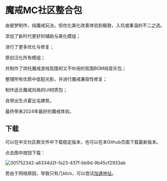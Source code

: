 # 魔戒MC社区整合包
由彼梦制作，纯魔戒玩法，但优化美化改善体验到极致，入坑或重温的不二之选。

添加了新时代更好的辅助与美化模组；

进行了更多优化与修复；

原创汉化所有模组；

并制作了烘托魔戒游戏氛围却又不吵闹的氛围BGM纯音乐包；

整理所有优质中低配光影，并进行魔戒兼容性修复；

制作适合魔戒风格的UI材质包；

自带出生点霍比屯建筑，

最终带来2024年最好的魔戒体验。

## 下载
可以在中文社区群文件中下载稳定版本，也可以在本Github页面下载最新版本。

点击图中按钮下载：

![301752342-a6334d2f-fa23-437f-bb9d-9b45cf2933ab](https://github.com/ArchiDreamZ/LotRMC-CN_Community-Modpacks/assets/89504984/01285f66-534b-41f5-89d1-aa397c380515)


若由于网络原因，导致只有几kb/s，可以尝试[加速地址](https://hub.gitmirror.com/https://github.com/ArchiDreamZ/LotRMC-CN_Community-Modpacks/archive/refs/heads/main.zip)。
